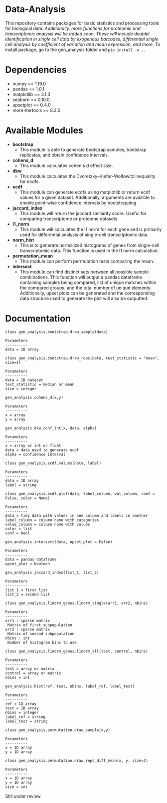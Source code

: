 # Data-Analysis
This repository contains packages for basic statistics and processing tools for biological data. *Additionally, more functions for proteomic and transcriptomic analysis will be added soon. These will include doublet identification in single cell data by exogenous barcodes, differential single cell analysis by coefficient of variation and mean expression, and more.*
To install package, go to the gen_analysis folder and `pip install -e .`.

# Dependencies
* numpy == 1.19.0
* pandas == 1.0.1
* matplotlib == 3.1.3
* seaborn == 0.10.0
* upsetplot == 0.4.0
* more-itertools == 8.2.0

# Available Modules 
- **bootstrap**
  * This module is able to generate bootstrap samples, bootstrap replicates, and obtain confidence intervals.
- **cohens_d**
  * This module calculates cohen's d effect size.
- **dkw**
  * This module calculates the Dvoretzky–Kiefer–Wolfowitz inequality for ecdfs.
- **ecdf**
  * This module can generate ecdfs using matplotlib or return ecdf values for a given dataset. Additionally, arguments are        availible to enable point-wise confidence intervals by bootstrapping.
- **jaccard_index**
  * This module will return the jaccard similarity score. Useful for comparing transcriptome or proteome datasets.
- **l1_norm**
  * This module will calculates the l1 norm for each gene and is primarily used for differential analysis of single-cell          transcriptomic data. 
- **norm_hist**
  * This is to generate normalized histograms of genes from single-cell transcriptomic data. This function is used in the l1      norm calculation.
- **permutation_mean**
  * This module can perform permutation tests comparing the mean. 
- **intersect**
  * This module can find distinct sets between all possible sample combinations. This function will output a pandas dataframe containing samples being compared, list of unique matches within the compared groups, and the total number of unique elements. Additionally, upset plots can be generated and the corresponding data structure used to generate the plot will also be outputted.
  
 # Documentation
 ```
 class gen_analysis.bootstrap.draw_sample(data)
 
 Parameters
 ----------
 data = 1D array
 ```
 ```
 class gen_analysis.bootstrap.draw_reps(data, test_statistic = "mean", size=1)
 
Parameters
----------
data = 1D dataset
test_statistic = median or mean
size = integer
 ``` 
  ```
gen_analysis.cohens_d(x,y)
 
Parameters
----------
x = array
y = array
 ``` 
```
gen_analysis.dkw_conf_int(x, data, alpha)
 
Parameters
----------
x = array or int or float
data = data used to generate ecdf
alpha = confidence interval
 ``` 
 ```
class gen_analysis.ecdf.values(data, label)
 
Parameters
----------
data = 1D array
label = string
 ``` 
 ```
class gen_analysis.ecdf.plot(data, label_column, val_column, conf = False, color = None)
 
Parameters
----------
data = tidy data with values in one column and labels in another
label_column = column name with categories
value_column = column name with values
color = list
conf = bool
 ``` 
 ```
gen_analysis.intersect(data, upset_plot = False)
 
Parameters
----------
data = pandas dataframe
upset_plot = boolean
 ``` 
 ```
gen_analysis.jaccard_index(list_1, list_2)
 
Parameters
----------
list_1 = first list
list_2 = second list
 ``` 
 ```
class gen_analysis.l1norm_genes.l1norm_single(arr1, arr2, nbins)
 
Parameters
----------
arr1 : sparse matrix
  Matrix of first subpopulation
arr2 : sparse matrix
  Matrix of second subpopulation
nbins : int
  Number of histogram bins to use
 ``` 
 ```
class gen_analysis.l1norm_genes.l1norm_all(test, control, nbins)
 
Parameters
----------
test = array or matrix
control = array or matrix
nbins = int
 ``` 
 ```
gen_analysis.hist(ref, test, nbins, label_ref, label_test)
 
Parameters
----------
ref = 1D array
test = 1D array
nbins = integer
label_ref = string
label_test = string
 ```
 ```
class gen_analysis.permutation.draw_sample(x,y)
 
Parameters
----------
x = 1D array
y = 1D array
 ```
 ```
class gen_analysis.permutation.draw_reps_diff_mean(x, y, size=1)
 
Parameters
----------
 x = 1D array
 y = 1D array
 size = int
 ```
Still under review. 
